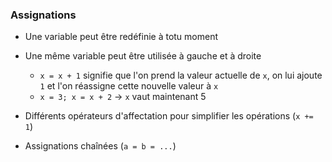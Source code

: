 ### Assignations

* Une variable peut être redéfinie à totu moment
* Une même variable peut être utilisée à gauche et à droite
    * `x = x + 1` signifie que l'on prend la valeur actuelle de `x`, on lui ajoute `1` et l'on réassigne cette nouvelle valeur à `x`
    * `x = 3; x = x + 2` → `x` vaut maintenant 5

* Différents opérateurs d'affectation pour simplifier les opérations (`x += 1`)

* Assignations chaînées (`a = b = ...`)
